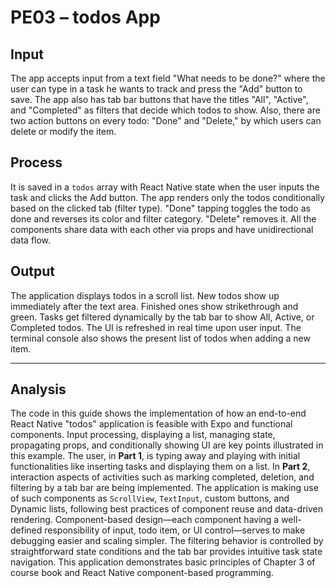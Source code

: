 # PE03 – todos App

## Input

The app accepts input from a text field "What needs to be done?" where the user can type in a task he wants to track and press the "Add" button to save. The app also has tab bar buttons that have the titles "All", "Active", and "Completed" as filters that decide which todos to show. Also, there are two action buttons on every todo: "Done" and "Delete," by which users can delete or modify the item. 

## Process

It is saved in a `todos` array with React Native state when the user inputs the task and clicks the Add button. The app renders only the todos conditionally based on the clicked tab (filter type). "Done" tapping toggles the todo as done and reverses its color and filter category. "Delete" removes it. All the components share data with each other via props and have unidirectional data flow.

## Output

The application displays todos in a scroll list. New todos show up immediately after the text area. Finished ones show strikethrough and green. Tasks get filtered dynamically by the tab bar to show All, Active, or Completed todos. The UI is refreshed in real time upon user input. The terminal console also shows the present list of todos when adding a new item.

---
## Analysis

The code in this guide shows the implementation of how an end-to-end React Native "todos" application is feasible with Expo and functional components. Input processing, displaying a list, managing state, propagating props, and conditionally showing UI are key points illustrated in this example. The user, in **Part 1**, is typing away and playing with initial functionalities like inserting tasks and displaying them on a list. In **Part 2**, interaction aspects of activities such as marking completed, deletion, and filtering by a tab bar are being implemented. The application is making use of such components as `ScrollView`, `TextInput`, custom buttons, and Dynamic lists, following best practices of component reuse and data-driven rendering. Component-based design—each component having a well-defined responsibility of input, todo item, or UI control—serves to make debugging easier and scaling simpler. The filtering behavior is controlled by straightforward state conditions and the tab bar provides intuitive task state navigation. This application demonstrates basic principles of Chapter 3 of course book and React Native component-based programming.
